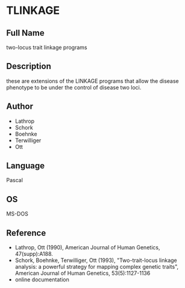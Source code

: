 # TLINKAGE

## Full Name
two-locus trait linkage programs

## Description
these are extensions of the LINKAGE programs that allow the disease phenotype to be under the control of disease two loci.

## Author
* Lathrop
* Schork
* Boehnke
* Terwilliger
* Ott

## Language
Pascal

## OS
MS-DOS

## Reference
* Lathrop, Ott (1990), American Journal of Human Genetics, 47(supp):A188.
* Schork, Boehnke, Terwilliger, Ott (1993), "Two-trait-locus linkage analysis: a powerful strategy for mapping complex genetic traits", American Journal of Human Genetics, 53(5):1127-1136
* online documentation